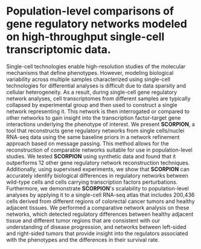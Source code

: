 # Population-level comparisons of gene regulatory networks modeled on high-throughput single-cell transcriptomic data.
Single-cell technologies enable high-resolution studies of the molecular mechanisms that define phenotypes. 
However, modeling biological variability across multiple samples characterized using single-cell technologies for differential analyses is difficult due to data sparsity and cellular heterogeneity. 
As a result, during single-cell gene regulatory network analyses, cell transcriptomes from different samples are typically collapsed by experimental group and then used to construct a single network representing it. 
This network is then interrogated or compared to other networks to gain insight into the transcription factor-target gene interactions underlying the phenotype of interest. 
We present **SCORPION**, a tool that reconstructs gene regulatory networks from single cells/nuclei RNA-seq data using the same baseline priors in a network refinement approach based on message passing. 
This method allows for the reconstruction of comparable networks suitable for use in population-level studies. 
We tested **SCORPION** using synthetic data and found that it outperforms 12 other gene regulatory network reconstruction techniques. 
Additionally, using supervised experiments, we show that **SCORPION** can accurately identify biological differences in regulatory networks between wild-type cells and cells carrying transcription factors perturbations.
Furthermore, we demonstrate **SCORPION**'s scalability to population-level analyses by applying it to a single-cell RNA-seq atlas that includes 200,436 cells derived from different regions of colorectal cancer tumors and healthy adjacent tissues. 
We performed a comparative network analysis on these networks, which detected regulatory differences between healthy adjacent tissue and different tumor regions that are consistent with our understanding of disease progression, and networks between left-sided and right-sided tumors that provide insight into the regulators associated with the phenotypes and the differences in their survival rate.
